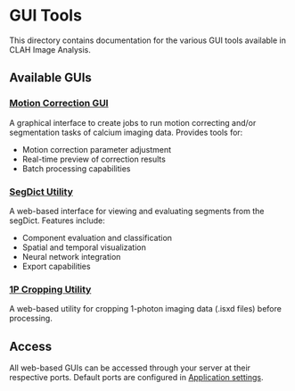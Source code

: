 # GUI Tools

This directory contains documentation for the various GUI tools available in CLAH Image Analysis.

## Available GUIs

### [Motion Correction GUI](MOCOGUI.md)

A graphical interface to create jobs to run motion correcting and/or segmentation tasks of calcium imaging data. Provides tools for:

- Motion correction parameter adjustment
- Real-time preview of correction results
- Batch processing capabilities

### [SegDict Utility](SDGUI.md)

A web-based interface for viewing and evaluating segments from the segDict. Features include:

- Component evaluation and classification
- Spatial and temporal visualization
- Neural network integration
- Export capabilities

### [1P Cropping Utility](CROPPER.md)

A web-based utility for cropping 1-photon imaging data (.isxd files) before processing.

## Access

All web-based GUIs can be accessed through your server at their respective ports. Default ports are configured in [Application settings](https://github.com/thicclatka/CLAH_IA/blob/main/SystemdServices/app_settings.json).
